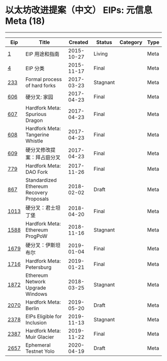 
# 以太坊改进提案（中文） EIPs: 元信息 Meta (18)
---
| Eip                     | Title                                    | Created    | Status   | Category | Type  |
| ----------------------- | ---------------------------------------- | ---------- | -------- | -------- | ----- |
| [1](/zh/eip-1.md)       | EIP 用途和指南                                | 2015-10-27 | Living   |          | Meta  |
| [4](/zh/eip-4.md)       | EIP 分类                                   | 2015-11-17 | Final    |          | Meta  |
| [233](/zh/eip-233.md)   | Formal process of hard forks             | 2017-03-23 | Stagnant |          | Meta  |
| [606](/zh/eip-606.md)   | 硬分叉: 家园                                  | 2017-04-23 | Final    |          | Meta  |
| [607](/zh/eip-607.md)   | Hardfork Meta: Spurious Dragon           | 2017-04-23 | Final    |          | Meta  |
| [608](/zh/eip-608.md)   | Hardfork Meta: Tangerine Whistle         | 2017-04-23 | Final    |          | Meta  |
| [609](/zh/eip-609.md)   | 硬分叉修改提案：拜占庭分叉                            | 2017-04-23 | Final    |          | Meta  |
| [779](/zh/eip-779.md)   | Hardfork Meta: DAO Fork                  | 2017-11-26 | Final    |          | Meta  |
| [867](/zh/eip-867.md)   | Standardized Ethereum Recovery Proposals | 2018-02-02 | Draft    |          | Meta  |
| [1013](/zh/eip-1013.md) | 硬分叉：君士坦丁堡                                | 2018-04-20 | Final    |          | Meta  |
| [1588](/zh/eip-1588.md) | Hardfork Meta: Ethereum ProgPoW          | 2018-11-16 | Stagnant |          | Meta  |
| [1679](/zh/eip-1679.md) | 硬分叉：伊斯坦布尔                                | 2019-01-04 | Final    |          | Meta  |
| [1716](/zh/eip-1716.md) | Hardfork Meta: Petersburg                | 2019-01-21 | Final    |          | Meta  |
| [1872](/zh/eip-1872.md) | Ethereum Network Upgrade Windows         | 2018-03-25 | Stagnant |          | Meta  |
| [2070](/zh/eip-2070.md) | Hardfork Meta: Berlin                    | 2019-05-20 | Draft    |          | Meta  |
| [2378](/zh/eip-2378.md) | EIPs Eligible for Inclusion              | 2019-11-13 | Stagnant |          | Meta  |
| [2387](/zh/eip-2387.md) | Hardfork Meta: Muir Glacier              | 2019-11-22 | Final    |          | Meta  |
| [2657](/zh/eip-2657.md) | Ephemeral Testnet Yolo                   | 2020-04-19 | Draft    |          | Meta  |

    